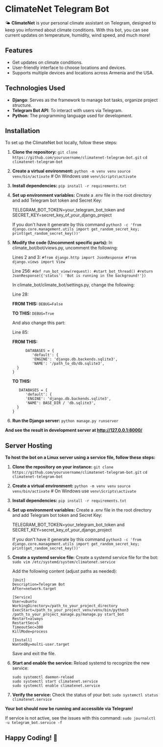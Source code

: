 # ClimateNet Telegram Bot

🌤️ **ClimateNet** is your personal climate assistant on Telegram, designed to keep you informed about climate conditions. With this bot, you can see current updates on temperature, humidity, wind speed, and much more!

## Features

- Get updates on climate conditions.
- User-friendly interface to choose locations and devices.
- Supports multiple devices and locations across Armenia and the USA.

## Technologies Used

- **Django**:  Serves as the framework to manage bot tasks, organize project structure.
- **Telegram Bot API**: To interact with users via Telegram.
- **Python**: The programming language used for development.

## Installation

To set up the ClimateNet bot locally, follow these steps:

1. **Clone the repository:**
   `git clone https://github.com/yourusername/climatenet-telegram-bot.git`
   `cd climatenet-telegram-bot`
   
2. **Create a virtual environment:**
   `python -m venv venv`
   `source venv/bin/activate`  # On Windows use `venv\Scripts\activate`
   
3. **Install dependencies:**
   `pip install -r requirements.txt`
   
4. **Set up environment variables:**
   Create a .env file in the root directory and add Telegram bot token and Secret Key:

   TELEGRAM_BOT_TOKEN=your_telegram_bot_token and SECRET_KEY=secret_key_of_your_django_project 

   If you don't have it generate by this command `python3 -c 'from django.core.management.utils import get_random_secret_key; print(get_random_secret_key())'`

5. **Modify the code (Uncomment specific parts):**
   In climate_bot/bot/views.py, uncomment the following:
   
      Lines 2 and 3:
         `#from django.http import JsonResponse
         #from django.views import View`

   Line 256:
         `#def run_bot_view(request):
            #start_bot_thread()
            #return JsonResponse({'status': 'Bot is running in the background!'})`

   In climate_bot/climate_bot/settings.py, change the following:

      Line 28:

      **FROM THIS:** 
         ```DEBUG=False```
   
      **TO THIS:**
         ```DEBUG=True```

   And also change this part: 

   Line 85:
                  
      **FROM THIS:**  
      
      ```
            DATABASES = {
               'default': {
               'ENGINE': 'django.db.backends.sqlite3',
               'NAME': '/path_to_db/db.sqlite3',
        }
      }
      ```

      **TO THIS:**
      ```
         DATABASES = {
            'default': {
            'ENGINE': 'django.db.backends.sqlite3',
            'NAME': BASE_DIR / 'db.sqlite3',
        }
      }
      ```
7. **Run the Django server:**
    `python manage.py runserver`

**And see the result in development server at http://127.0.0.1:8000/**


## Server Hosting

**To host the bot on a Linux server using a service file, follow these steps:**
   1. **Clone the repository on your instance:**
      `git clone https://github.com/yourusername/climatenet-telegram-bot.git`
      `cd climatenet-telegram-bot`
   
   2. **Create a virtual environment:**
      `python -m venv venv`
      `source venv/bin/activate`  # On Windows use `venv\Scripts\activate`

   3. **Install dependencies:**
      `pip install -r requirements.txt`

   4. **Set up environment variables:**
      Create a .env file in the root directory and add Telegram bot token and Secret Key:

      TELEGRAM_BOT_TOKEN=your_telegram_bot_token and SECRET_KEY=secret_key_of_your_django_project 

      If you don't have it generate by this command `python3 -c 'from django.core.management.utils import get_random_secret_key; print(get_random_secret_key())'`

   5. **Create a systemd service file:**
      Create a systemd service file for the bot:
      `sudo vim /etc/systemd/system/climatenet.service`
      
      Add the following content (adjust paths as needed):
      ```
      [Unit]
      Description=Telegram Bot
      After=network.target
   
      [Service]
      User=ubuntu
      WorkingDirectory=/path_to_your_project_directory
      ExecStart=/path_to_your_project_venv/venv/bin/python3 /path_to_your_project_manage.py/manage.py start_bot
      Restart=always
      RestartSec=5
      TimeoutSec=300
      KillMode=process
   
      [Install]
      WantedBy=multi-user.target
      ```
      Save and exit the file.

   6. **Start and enable the service:**
   Reload systemd to recognize the new service:
      ```
      sudo systemctl daemon-reload
      sudo systemctl start climatenet.service
      sudo systemctl enable climatenet.service
      ```

   7. **Verify the service:**
   Check the status of your bot:
      `sudo systemctl status climatenet.service`


   **Your bot should now be running and accessible via Telegram!**

   If service is not active, see the issues with this command:
      `sudo journalctl -u telegram_bot.service -f`

## Happy Coding! 🚀